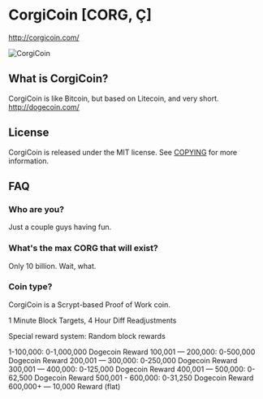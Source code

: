 # CorgiCoin [CORG, Ç]
http://corgicoin.com/

![CorgiCoin](http://static.tumblr.com/ppdj5y9/Ae9mxmxtp/300coin.png)

## What is CorgiCoin?
CorgiCoin is like Bitcoin, but based on Litecoin, and very short.
http://dogecoin.com/

## License
CorgiCoin is released under the MIT license. See [COPYING](COPYING)
for more information.

## FAQ

### Who are you?
Just a couple guys having fun.

### What's the max CORG that will exist?
Only 10 billion. Wait, what.

### Coin type?
CorgiCoin is a Scrypt-based Proof of Work coin.

1 Minute Block Targets, 4 Hour Diff Readjustments

Special reward system: Random block rewards

1-100,000: 0-1,000,000 Dogecoin Reward
100,001 — 200,000: 0-500,000 Dogecoin Reward
200,001 — 300,000: 0-250,000 Dogecoin Reward
300,001 — 400,000: 0-125,000 Dogecoin Reward
400,001 — 500,000: 0-62,500 Dogecoin Reward
500,001 - 600,000: 0-31,250 Dogecoin Reward
600,000+ — 10,000 Reward (flat)
